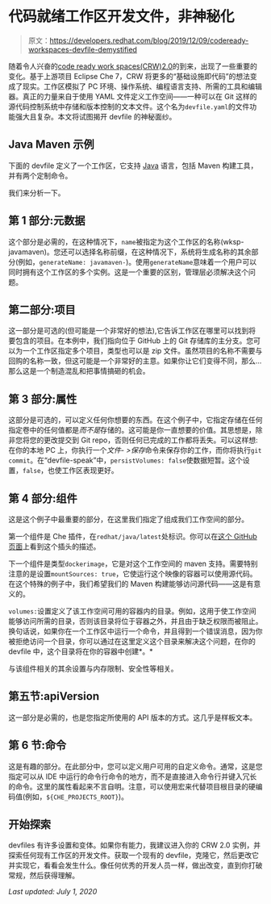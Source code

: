 # 代码就绪工作区开发文件，非神秘化

> 原文：<https://developers.redhat.com/blog/2019/12/09/codeready-workspaces-devfile-demystified>

随着令人兴奋的[code ready work spaces(CRW)2.0](https://developers.redhat.com/blog/2019/12/03/red-hat-codeready-workspaces-2-new-tools-to-speed-kubernetes-development/)的到来，出现了一些重要的变化。基于上游项目 Eclipse Che 7，CRW 将更多的“基础设施即代码”的想法变成了现实。工作区模拟了 PC 环境、操作系统、编程语言支持、所需的工具和编辑器。真正的力量来自于使用 YAML 文件定义工作空间——一种可以在 Git 这样的源代码控制系统中存储和版本控制的文本文件。这个名为`devfile.yaml`的文件功能强大且复杂。本文将试图揭开 devfile 的神秘面纱。

## Java Maven 示例

下面的 devfile 定义了一个工作区，它支持 [Java](https://developers.redhat.com/developer-tools/java) 语言，包括 Maven 构建工具，并有两个定制命令。

我们来分析一下。

## 第 1 部分:元数据

这个部分是必需的，在这种情况下，`name`被指定为这个工作区的名称(wksp-javamaven)。您还可以选择名称前缀，在这种情况下，系统将生成名称的其余部分(例如，`generateName: javamaven-`)。使用`generateName`意味着一个用户可以同时拥有这个工作区的多个实例。这是一个重要的区别，管理层必须解决这个问题。

## 第二部分:项目

这一部分是可选的(但可能是一个非常好的想法),它告诉工作区在哪里可以找到将要包含的项目。在本例中，我们指向位于 GitHub 上的 Git 存储库的主分支。您可以为一个工作区指定多个项目，类型也可以是 zip 文件。虽然项目的名称不需要与回购的名称一致，但这可能是一个非常好的主意。如果你让它们变得不同，那么...那么这是一个制造混乱和把事情搞砸的机会。

## 第 3 部分:属性

这部分是可选的，可以定义任何你想要的东西。在这个例子中，它指定存储在任何指定卷中的任何值都是*而不是*存储的。这可能是你一直想要的价值。其思想是，除非您将您的更改提交到 Git repo，否则任何已完成的工作都将丢失。可以这样想:在你的本地 PC 上，你执行一个*文件- >保存*命令来保存你的工作，而你将执行`git commit`。在“devfile-speak”中，`persistVolumes: false`使数据短暂。这个设置，`false`，也使工作区表现更好。

## 第 4 部分:组件

这是这个例子中最重要的部分，在这里我们指定了组成我们工作空间的部分。

第一个组件是 Che 插件，在`redhat/java/latest`处标识。你可以在[这个 GitHub 页面](https://github.com/eclipse/che-plugin-registry/blob/master/v3/plugins/redhat/java/latest/meta.yaml)上看到这个插头的描述。

下一个组件是类型`dockerimage`，它是对这个工作空间的 maven 支持。需要特别注意的是设置`mountSources: true`，它使运行这个映像的容器可以使用源代码。在这个特殊的例子中，我们希望我们的 Maven 构建能够访问源代码——这是有意义的。

`volumes:`设置定义了该工作空间可用的容器内的目录。例如，这用于使工作空间能够访问所需的目录，否则该目录将位于容器之外，并且由于缺乏权限而被阻止。换句话说，如果你在一个工作区中运行一个命令，并且得到一个错误消息，因为你被拒绝访问一个目录，你可以通过在这里定义这个目录来解决这个问题，在你的 devfile 中，这个目录将在你的容器中创建*。*

与该组件相关的其余设置与内存限制、安全性等相关。

## 第五节:apiVersion

这一部分是必需的，也是您指定所使用的 API 版本的方式。这几乎是样板文本。

## 第 6 节:命令

这是有趣的部分。在此部分中，您可以定义用户可用的自定义命令。通常，这是您指定可以从 IDE 中运行的命令行命令的地方，而不是直接进入命令行并键入冗长的命令。这里的属性看起来不言自明。注意，可以使用宏来代替项目根目录的硬编码值(例如，`${CHE_PROJECTS_ROOT}`)。

## 开始探索

devfiles 有许多设置和变体。如果你有能力，我建议进入你的 CRW 2.0 实例，并探索任何现有工作区的开发文件。获取一个现有的 devfile，克隆它，然后更改它并实现它，看看会发生什么。像任何优秀的开发人员一样，做出改变，直到你打破常规，然后获得理解。

*Last updated: July 1, 2020*